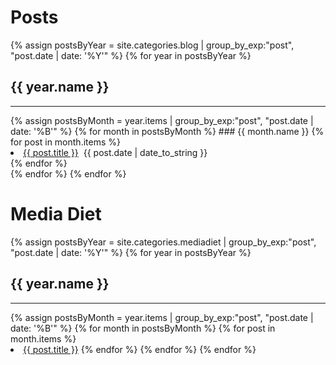 # Posts

{% assign postsByYear = site.categories.blog | group_by_exp:"post", "post.date | date: '%Y'" %}
{% for year in postsByYear %}
## {{ year.name }}
<hr>
{% assign postsByMonth = year.items | group_by_exp:"post", "post.date | date: '%B'" %}
{% for month in postsByMonth %}
### {{ month.name }}
{% for post in month.items %}
<li><a href="{{ post.url }}">{{ post.title }}</a>
&nbsp;<span>{{ post.date | date_to_string }}</span></li>
{% endfor %}
<br />
{% endfor %}
{% endfor %}

# Media Diet

{% assign postsByYear = site.categories.mediadiet | group_by_exp:"post", "post.date | date: '%Y'" %}
{% for year in postsByYear %}
## {{ year.name }}
<hr>
{% assign postsByMonth = year.items | group_by_exp:"post", "post.date | date: '%B'" %}
{% for month in postsByMonth %}
{% for post in month.items %}
<li><a href="{{ post.url }}">{{ post.title }}</a>
{% endfor %}
{% endfor %}
{% endfor %}
